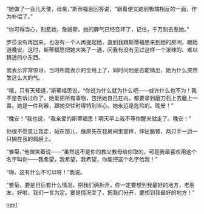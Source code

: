 
“她做了一会儿天使，母亲，”斯蒂福思回答说，“跟着便又跑到极端相反的一面，作为补偿了。”

“你可得当心，别惹她，詹姆斯。她的脾气已经变坏了，记住，千万别去惹她。”

罗莎没有再回来，也没有一个人再提起她，直到我跟斯蒂福思来到她的房间，跟她道晚安。这时，斯蒂福思把她大笑了一通，问我有没有见过这样一个泼辣的、难以猜透的小东西。

我表示非常惊讶，当时所能表示的全用上了，同时问他是否能猜出，她为什么突然生这么大的气。

“哦，只有天知道，”斯蒂福思说，“你说为什么就为什么吧——或许什么也不为！我不是告诉过你了，她爱把所有事物，包括她自己在内，都要拿到磨刀石上去磨上一番。她是一件利器，跟她交往时得特别当心。她永远是危险的。晚安！”

“晚安！”我也说，“我亲爱的斯蒂福思！明天早上我不等你醒来就走了。晚安！”

他很不愿意让我走，站在那儿，像原先在我房间里那样，伸出胳臂，两只手一边一只搁在我的肩膀上。

“雏菊，”他微笑着说——“虽然这不是你的教父教母给你取的，可是我最喜欢用这个名字叫你——我希望，我希望，我希望，你能把这个名字给我！”

“嗨，这有什么不可以呀！”我说。

“雏菊，要是日后有什么情况，把我们俩拆开，你一定要想到我最好的地方，老朋友。好啦，我们一言为定。要是情况变了，把我们分开，要想到我最好的地方！”

[next](page390)